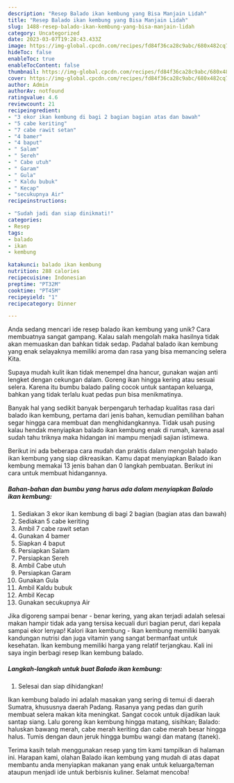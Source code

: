 ```yaml
---
description: "Resep Balado ikan kembung yang Bisa Manjain Lidah"
title: "Resep Balado ikan kembung yang Bisa Manjain Lidah"
slug: 1488-resep-balado-ikan-kembung-yang-bisa-manjain-lidah
category: Uncategorized
date: 2023-03-07T19:28:43.433Z
image: https://img-global.cpcdn.com/recipes/fd84f36ca28c9abc/680x482cq70/balado-ikan-kembung-foto-resep-utama.jpg
hideToc: false
enableToc: true
enableTocContent: false
thumbnail: https://img-global.cpcdn.com/recipes/fd84f36ca28c9abc/680x482cq70/balado-ikan-kembung-foto-resep-utama.jpg
cover: https://img-global.cpcdn.com/recipes/fd84f36ca28c9abc/680x482cq70/balado-ikan-kembung-foto-resep-utama.jpg
author: Admin
authorAv: notfound
ratingvalue: 4.6
reviewcount: 21
recipeingredient:
- "3 ekor ikan kembung di bagi 2 bagian bagian atas dan bawah"
- "5 cabe keriting"
- "7 cabe rawit setan"
- "4 bamer"
- "4 baput"
- " Salam"
- " Sereh"
- " Cabe utuh"
- " Garam"
- " Gula"
- " Kaldu bubuk"
- " Kecap"
- "secukupnya Air"
recipeinstructions:

- "Sudah jadi dan siap dinikmati!"
categories:
- Resep
tags:
- balado
- ikan
- kembung

katakunci: balado ikan kembung 
nutrition: 288 calories
recipecuisine: Indonesian
preptime: "PT32M"
cooktime: "PT45M"
recipeyield: "1"
recipecategory: Dinner

---
```





Anda sedang mencari ide resep balado ikan kembung yang unik? Cara membuatnya sangat gampang. Kalau salah mengolah maka hasilnya tidak akan memuaskan dan bahkan tidak sedap. Padahal balado ikan kembung yang enak selayaknya memiliki aroma dan rasa yang bisa memancing selera Kita.





Supaya mudah kulit ikan tidak menempel dna hancur, gunakan wajan anti lengket dengan cekungan dalam. Goreng ikan hingga kering atau sesuai selera. Karena itu bumbu balado paling cocok untuk santapan keluarga, bahkan yang tidak terlalu kuat pedas pun bisa menikmatinya.

Banyak hal yang sedikit banyak berpengaruh terhadap kualitas rasa dari balado ikan kembung, pertama dari jenis bahan, kemudian pemilihan bahan segar hingga cara membuat dan menghidangkannya. Tidak usah pusing kalau hendak menyiapkan balado ikan kembung enak di rumah, karena asal sudah tahu triknya maka hidangan ini mampu menjadi sajian istimewa.






Berikut ini ada beberapa cara mudah dan praktis dalam mengolah balado ikan kembung yang siap dikreasikan. Kamu dapat menyiapkan Balado ikan kembung memakai 13 jenis bahan dan 0 langkah pembuatan. Berikut ini cara untuk membuat hidangannya.

<!--inarticleads1-->

##### Bahan-bahan dan bumbu yang harus ada dalam menyiapkan Balado ikan kembung:

1. Sediakan 3 ekor ikan kembung di bagi 2 bagian (bagian atas dan bawah)
1. Sediakan 5 cabe keriting
1. Ambil 7 cabe rawit setan
1. Gunakan 4 bamer
1. Siapkan 4 baput
1. Persiapkan  Salam
1. Persiapkan  Sereh
1. Ambil  Cabe utuh
1. Persiapkan  Garam
1. Gunakan  Gula
1. Ambil  Kaldu bubuk
1. Ambil  Kecap
1. Gunakan secukupnya Air


Jika digoreng sampai benar - benar kering, yang akan terjadi adalah selesai makan hampir tidak ada yang tersisa kecuali duri bagian perut, dari kepala sampai ekor lenyap! Kalori ikan kembung - Ikan kembung memiliki banyak kandungan nutrisi dan juga vitamin yang sangat bermanfaat untuk kesehatan. Ikan kembung memiliki harga yang relatif terjangkau. Kali ini saya ingin berbagi resep Ikan kembung balado. 

<!--inarticleads2-->

##### Langkah-langkah untuk buat Balado ikan kembung:


1. Selesai dan siap dihidangkan!

Ikan kembung balado ini adalah masakan yang sering di temui di daerah Sumatra, khususnya daerah Padang. Rasanya yang pedas dan gurih membuat selera makan kita meningkat. Sangat cocok untuk dijadikan lauk santap siang. Lalu goreng ikan kembung hingga matang, sisihkan; Balado: haluskan bawang merah, cabe merah keriting dan cabe merah besar hingga halus. Tumis dengan daun jeruk hingga bumbu wangi dan matang (tanek). 

Terima kasih telah menggunakan resep yang tim kami tampilkan di halaman ini. Harapan kami, olahan Balado ikan kembung yang mudah di atas dapat membantu anda menyiapkan makanan yang enak untuk keluarga/teman ataupun menjadi ide untuk berbisnis kuliner. Selamat mencoba!
